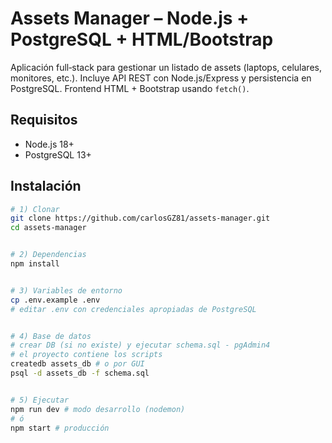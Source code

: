 # Assets Manager – Node.js + PostgreSQL + HTML/Bootstrap


Aplicación full‑stack para gestionar un listado de assets (laptops, celulares, monitores, etc.). 
Incluye API REST con Node.js/Express y persistencia en PostgreSQL. 
Frontend HTML + Bootstrap usando `fetch()`.


## Requisitos
- Node.js 18+
- PostgreSQL 13+


## Instalación
```bash
# 1) Clonar
git clone https://github.com/carlosGZ81/assets-manager.git
cd assets-manager


# 2) Dependencias
npm install


# 3) Variables de entorno
cp .env.example .env
# editar .env con credenciales apropiadas de PostgreSQL


# 4) Base de datos
# crear DB (si no existe) y ejecutar schema.sql - pgAdmin4
# el proyecto contiene los scripts
createdb assets_db # o por GUI
psql -d assets_db -f schema.sql


# 5) Ejecutar
npm run dev # modo desarrollo (nodemon)
# ó
npm start # producción